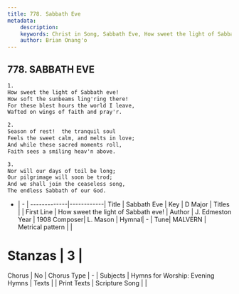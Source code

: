 ```yaml
---
title: 778. Sabbath Eve
metadata:
    description: 
    keywords: Christ in Song, Sabbath Eve, How sweet the light of Sabbath eve!, 
    author: Brian Onang'o
---
```



## 778. SABBATH EVE

```txt
1.
How sweet the light of Sabbath eve!
How soft the sunbeams ling'ring there!
For these blest hours the world I leave,
Wafted on wings of faith and pray'r.

2.
Season of rest!  the tranquil soul
Feels the sweet calm, and melts in love;
And while these sacred moments roll,
Faith sees a smiling heav'n above.

3.
Nor will our days of toil be long;
Our pilgrimage will soon be trod;
And we shall join the ceaseless song,
The endless Sabbath of our God.

```

- |   -  |
-------------|------------|
Title | Sabbath Eve |
Key | D Major |
Titles |  |
First Line | How sweet the light of Sabbath eve! |
Author | J. Edmeston
Year | 1908
Composer| L. Mason |
Hymnal|  - |
Tune| MALVERN |
Metrical pattern | |
# Stanzas | 3 |
Chorus | No |
Chorus Type | - |
Subjects | Hymns for Worship: Evening Hymns |
Texts |  |
Print Texts | 
Scripture Song |  |
  
